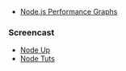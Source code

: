 - [Node.js Performance Graphs](http://arlolra.no.de/)

### Screencast
- [Node Up](http://nodeup.com/)
- [Node Tuts](http://nodetuts.com/)